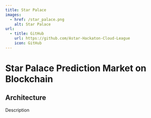 ```yaml
---
title: Star Palace
images:
  - href: /star_palace.png
    alt: Star Palace
url:
  - title: GitHub
    url: https://github.com/Astar-Hackaton-Cloud-League
    icon: GitHub
---
```


# Star Palace Prediction Market on Blockchain

## Architecture

Description

